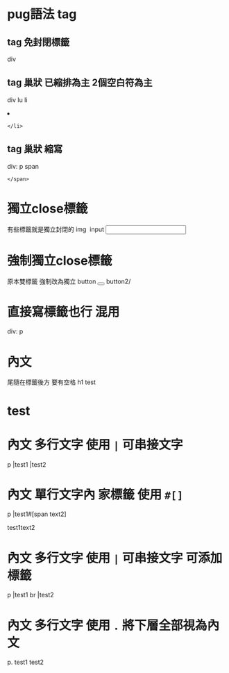 # pug語法 tag

## tag  免封閉標籤

div
<div></div>

## tag 巢狀 已縮排為主 2個空白符為主

div
  lu
    li
<div>
  <lu>
    <li>
        
    </li>
  </lu>
</div>

## tag 巢狀 縮寫

div: p
  span
<div>
  <p>
    <span>
      
    </span>
  </p>
</div>

# 獨立close標籤
有些標籤就是獨立封閉的
img
<img />
input
<input />

# 強制獨立close標籤
原本雙標籤 強制改為獨立
button
<button></button>
button2/
<button2 />

# 直接寫標籤也行  混用
<div>
  div: p
</div>

<div>
  <div>
    <p>
    </p>
  </div>
</div>

# 內文 
尾隨在標籤後方 要有空格
h1 test
<h1>test</h1>

# 內文 多行文字 使用  `|` 可串接文字
p
  |test1
  |test2

# 內文 單行文字內 家標籤 使用 `#[]`
p
  |test1#[span text2]
<p>test1<span>text2</span></p>

# 內文 多行文字 使用  `|` 可串接文字  可添加標籤
p
  |test1
  br
  |test2


# 內文 多行文字 使用  `.` 將下層全部視為內文
p.
  test1
  test2